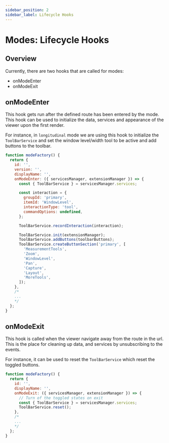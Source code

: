 ```yaml
---
sidebar_position: 2
sidebar_label: Lifecycle Hooks
---
```


# Modes: Lifecycle Hooks

## Overview

Currently, there are two hooks that are called for modes:

- onModeEnter
- onModeExit

## onModeEnter

This hook gets run after the defined route has been entered by the mode. This
hook can be used to initialize the data, services and appearance of the viewer
upon the first render.

For instance, in `longitudinal` mode we are using this hook to initialize the
`ToolBarService` and set the window level/width tool to be active and add
buttons to the toolbar.

```js
function modeFactory() {
  return {
    id: '',
    version: '',
    displayName: '',
    onModeEnter: ({ servicesManager, extensionManager }) => {
      const { ToolBarService } = servicesManager.services;

      const interaction = {
        groupId: 'primary',
        itemId: 'WindowLevel',
        interactionType: 'tool',
        commandOptions: undefined,
      };

      ToolBarService.recordInteraction(interaction);

      ToolBarService.init(extensionManager);
      ToolBarService.addButtons(toolbarButtons);
      ToolBarService.createButtonSection('primary', [
        'MeasurementTools',
        'Zoom',
        'WindowLevel',
        'Pan',
        'Capture',
        'Layout',
        'MoreTools',
      ]);
    },
    /*
    ...
    */
  };
}
```

## onModeExit

This hook is called when the viewer navigate away from the route in the url.
This is the place for cleaning up data, and services by unsubscribing to the
events.

For instance, it can be used to reset the `ToolBarService` which reset the
toggled buttons.

```js
function modeFactory() {
  return {
    id: '',
    displayName: '',
    onModeExit: ({ servicesManager, extensionManager }) => {
      // Turn of the toggled states on exit
      const { ToolBarService } = servicesManager.services;
      ToolBarService.reset();
    },
    /*
    ...
    */
  };
}
```

